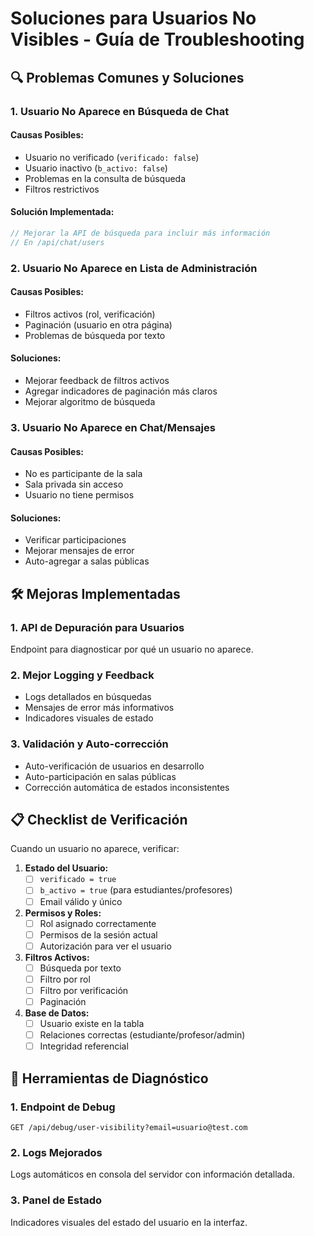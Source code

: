 # Soluciones para Usuarios No Visibles - Guía de Troubleshooting

## 🔍 Problemas Comunes y Soluciones

### 1. **Usuario No Aparece en Búsqueda de Chat**

#### Causas Posibles:
- Usuario no verificado (`verificado: false`)
- Usuario inactivo (`b_activo: false`)
- Problemas en la consulta de búsqueda
- Filtros restrictivos

#### Solución Implementada:
```typescript
// Mejorar la API de búsqueda para incluir más información
// En /api/chat/users
```

### 2. **Usuario No Aparece en Lista de Administración**

#### Causas Posibles:
- Filtros activos (rol, verificación)
- Paginación (usuario en otra página)
- Problemas de búsqueda por texto

#### Soluciones:
- Mejorar feedback de filtros activos
- Agregar indicadores de paginación más claros
- Mejorar algoritmo de búsqueda

### 3. **Usuario No Aparece en Chat/Mensajes**

#### Causas Posibles:
- No es participante de la sala
- Sala privada sin acceso
- Usuario no tiene permisos

#### Soluciones:
- Verificar participaciones
- Mejorar mensajes de error
- Auto-agregar a salas públicas

## 🛠 Mejoras Implementadas

### 1. **API de Depuración para Usuarios**
Endpoint para diagnosticar por qué un usuario no aparece.

### 2. **Mejor Logging y Feedback**
- Logs detallados en búsquedas
- Mensajes de error más informativos
- Indicadores visuales de estado

### 3. **Validación y Auto-corrección**
- Auto-verificación de usuarios en desarrollo
- Auto-participación en salas públicas
- Corrección automática de estados inconsistentes

## 📋 Checklist de Verificación

Cuando un usuario no aparece, verificar:

1. **Estado del Usuario:**
   - [ ] `verificado = true`
   - [ ] `b_activo = true` (para estudiantes/profesores)
   - [ ] Email válido y único

2. **Permisos y Roles:**
   - [ ] Rol asignado correctamente
   - [ ] Permisos de la sesión actual
   - [ ] Autorización para ver el usuario

3. **Filtros Activos:**
   - [ ] Búsqueda por texto
   - [ ] Filtro por rol
   - [ ] Filtro por verificación
   - [ ] Paginación

4. **Base de Datos:**
   - [ ] Usuario existe en la tabla
   - [ ] Relaciones correctas (estudiante/profesor/admin)
   - [ ] Integridad referencial

## 🔧 Herramientas de Diagnóstico

### 1. **Endpoint de Debug**
```
GET /api/debug/user-visibility?email=usuario@test.com
```

### 2. **Logs Mejorados**
Logs automáticos en consola del servidor con información detallada.

### 3. **Panel de Estado**
Indicadores visuales del estado del usuario en la interfaz.